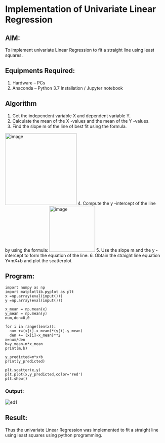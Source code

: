 # Implementation of Univariate Linear Regression
## AIM:
To implement univariate Linear Regression to fit a straight line using least squares.

## Equipments Required:
1. Hardware – PCs
2. Anaconda – Python 3.7 Installation / Jupyter notebook

## Algorithm
1. Get the independent variable X and dependent variable Y.
2. Calculate the mean of the X -values and the mean of the Y -values.
3. Find the slope m of the line of best fit using the formula. 
<img width="231" alt="image" src="https://user-images.githubusercontent.com/93026020/192078527-b3b5ee3e-992f-46c4-865b-3b7ce4ac54ad.png">
4. Compute the y -intercept of the line by using the formula:
<img width="148" alt="image" src="https://user-images.githubusercontent.com/93026020/192078545-79d70b90-7e9d-4b85-9f8b-9d7548a4c5a4.png">
5. Use the slope m and the y -intercept to form the equation of the line.
6. Obtain the straight line equation Y=mX+b and plot the scatterplot.

## Program:
```
import numpy as np
import matplotlib.pyplot as plt
x =np.array(eval(input()))
y =np.array(eval(input()))

x_mean = np.mean(x)
y_mean = np.mean(y)
num,den=0,0

for i in range(len(x)):
  num +=(x[i]-x_mean)*(y[i]-y_mean)
  den += (x[i]-x_mean)**2
m=num/den
b=y_mean-m*x_mean
print(m,b)

y_predicted=m*x+b
print(y_predicted)

plt.scatter(x,y)
plt.plot(x,y_predicted,color='red')
plt.show()
```

### Output:
![ed1](https://github.com/karthikeyan-R16/Find-the-best-fit-line-using-Least-Squares-Method/assets/119421232/5f87a0d6-0724-4f5a-a499-ca038daaa20a)



## Result:
Thus the univariate Linear Regression was implemented to fit a straight line using least squares using python programming.
